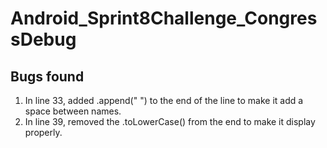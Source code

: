 # Android_Sprint8Challenge_CongressDebug

## Bugs found

1.  In line 33, added .append(" ") to the end of the line to make it add a space between names.
2.  In line 39, removed the .toLowerCase() from the end to make it display properly.


